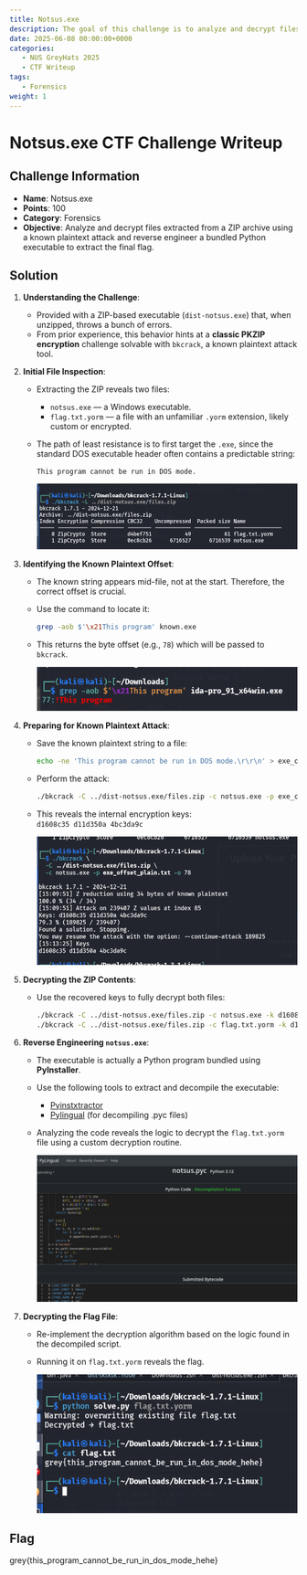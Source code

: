 ```yaml
---
title: Notsus.exe
description: The goal of this challenge is to analyze and decrypt files extracted from a ZIP archive using a known plaintext attack and reverse engineer a bundled Python executable to extract the final flag
date: 2025-06-08 00:00:00+0000
categories:
   - NUS GreyHats 2025
   - CTF Writeup
tags:
   - Forensics
weight: 1     
---
```

# Notsus.exe CTF Challenge Writeup

## Challenge Information
- **Name**: Notsus.exe  
- **Points**: 100  
- **Category**: Forensics  
- **Objective**: Analyze and decrypt files extracted from a ZIP archive using a known plaintext attack and reverse engineer a bundled Python executable to extract the final flag.

## Solution

1. **Understanding the Challenge**:
   - Provided with a ZIP-based executable (`dist-notsus.exe`) that, when unzipped, throws a bunch of errors.
   - From prior experience, this behavior hints at a **classic PKZIP encryption** challenge solvable with `bkcrack`, a known plaintext attack tool.

2. **Initial File Inspection**:
   - Extracting the ZIP reveals two files:
     - `notsus.exe` — a Windows executable.
     - `flag.txt.yorm` — a file with an unfamiliar `.yorm` extension, likely custom or encrypted.
   - The path of least resistance is to first target the `.exe`, since the standard DOS executable header often contains a predictable string:  
     ```
     This program cannot be run in DOS mode.
     ```


     ![Files in Zip](<files in zip.png>)

3. **Identifying the Known Plaintext Offset**:
   - The known string appears mid-file, not at the start. Therefore, the correct offset is crucial.
   - Use the command to locate it:
     ```bash
     grep -aob $'\x21This program' known.exe
     ```
   - This returns the byte offset (e.g., `78`) which will be passed to `bkcrack`.



      ![Finding Offset](<finding offset.png>)

4. **Preparing for Known Plaintext Attack**:
   - Save the known plaintext string to a file:
     ```bash
     echo -ne 'This program cannot be run in DOS mode.\r\r\n' > exe_offset_plain.txt
     ```
   - Perform the attack:
     ```bash
     ./bkcrack -C ../dist-notsus.exe/files.zip -c notsus.exe -p exe_offset_plain.txt -o 78
     ```
   - This reveals the internal encryption keys:  
     `d1608c35 d11d350a 4bc3da9c`


      ![Cracked](cracked.png)

5. **Decrypting the ZIP Contents**:
   - Use the recovered keys to fully decrypt both files:
     ```bash
     ./bkcrack -C ../dist-notsus.exe/files.zip -c notsus.exe -k d1608c35 d11d350a 4bc3da9c -d notsus.exe
     ./bkcrack -C ../dist-notsus.exe/files.zip -c flag.txt.yorm -k d1608c35 d11d350a 4bc3da9c -d flag.txt.yorm
     ```

6. **Reverse Engineering `notsus.exe`**:
   - The executable is actually a Python program bundled using **PyInstaller**.
   - Use the following tools to extract and decompile the executable:
     - [Pyinstxtractor](https://pyinstxtractor-web.netlify.app/)
     - [Pylingual](https://pylingual.io/) (for decompiling .pyc files)
   - Analyzing the code reveals the logic to decrypt the `flag.txt.yorm` file using a custom decryption routine.



      ![Decompiled](decompiled.png)

7. **Decrypting the Flag File**:
   - Re-implement the decryption algorithm based on the logic found in the decompiled script.
   - Running it on `flag.txt.yorm` reveals the flag.

      
      ![Flag](flag.png) 

## Flag
grey{this_program_cannot_be_run_in_dos_mode_hehe}
